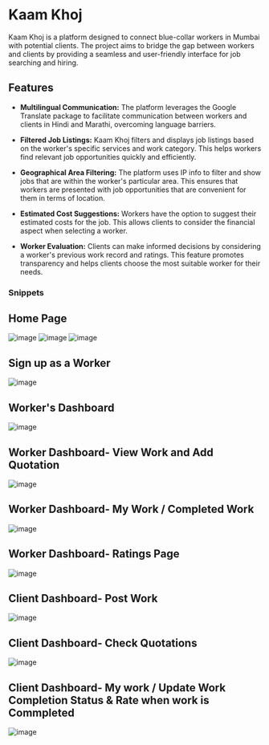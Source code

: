 # Kaam Khoj

Kaam Khoj is a platform designed to connect blue-collar workers in Mumbai with potential clients. The project aims to bridge the gap between workers and clients by providing a seamless and user-friendly interface for job searching and hiring.

## Features

- **Multilingual Communication:** The platform leverages the Google Translate package to facilitate communication between workers and clients in Hindi and Marathi, overcoming language barriers.

- **Filtered Job Listings:** Kaam Khoj filters and displays job listings based on the worker's specific services and work category. This helps workers find relevant job opportunities quickly and efficiently.

- **Geographical Area Filtering:** The platform uses IP info to filter and show jobs that are within the worker's particular area. This ensures that workers are presented with job opportunities that are convenient for them in terms of location.

- **Estimated Cost Suggestions:** Workers have the option to suggest their estimated costs for the job. This allows clients to consider the financial aspect when selecting a worker.

- **Worker Evaluation:** Clients can make informed decisions by considering a worker's previous work record and ratings. This feature promotes transparency and helps clients choose the most suitable worker for their needs.

### Snippets

## Home Page
![image](https://github.com/AyeshaNagdawala/Kaam-Khoj/assets/111572744/77f0621f-e2f4-4f96-bb55-35e44eaa82be)
![image](https://github.com/AyeshaNagdawala/Kaam-Khoj/assets/111572744/85a76bc4-3f73-45ef-b5df-0ed58605c5df)
![image](https://github.com/AyeshaNagdawala/Kaam-Khoj/assets/111572744/f2e1ebd9-e293-4c66-8783-a5ae3f15db8f)
## Sign up as a Worker
![image](https://github.com/AyeshaNagdawala/Kaam-Khoj/assets/111572744/1b087421-b776-4733-8b10-62af0d2dd18b)
## Worker's Dashboard
![image](https://github.com/AyeshaNagdawala/Kaam-Khoj/assets/111572744/824fcb7f-7720-49c7-b664-e3f2dc4aeb39)
## Worker Dashboard- View Work and Add Quotation
![image](https://github.com/AyeshaNagdawala/Kaam-Khoj/assets/111572744/2532972d-3e74-4523-aad9-9f5ff77a6d07)
## Worker Dashboard- My Work / Completed Work
![image](https://github.com/AyeshaNagdawala/Kaam-Khoj/assets/111572744/6b7df404-457e-413d-869c-a6eeba8f802b)
## Worker Dashboard- Ratings Page
![image](https://github.com/AyeshaNagdawala/Kaam-Khoj/assets/111572744/9368814c-15e8-4e42-bf66-0e05ca735393)
## Client Dashboard- Post Work
![image](https://github.com/AyeshaNagdawala/Kaam-Khoj/assets/111572744/a7efabf1-f76a-4922-865e-c892b5814a71)
## Client Dashboard- Check Quotations
![image](https://github.com/AyeshaNagdawala/Kaam-Khoj/assets/111572744/03fec4f4-fcbb-4672-9c3e-90bd90626a29)
## Client Dashboard- My work / Update Work Completion Status & Rate when work is Commpleted
![image](https://github.com/AyeshaNagdawala/Kaam-Khoj/assets/111572744/8d72ef6a-ceb6-42b1-a2ad-f6999f82e66c)






